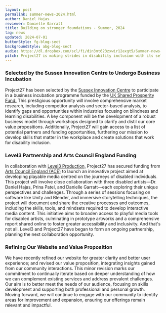 ```yaml
---
layout: post
permalink: summer-news-2024.html
author: Daniel Hajas
reviewer: Danielle Garratt
title: Building on stronger foundations - Summer, 2024
tag: news
updated: 2024-07-01
buttonStyle: fg-blog-sect
backgroundStyle: abg-blog-sect
audio: https://dl.dropbox.com/scl/fi/din3mt623zxwir12exgt5/Summer-news-2024.wav?rlkey=tk869hwurouslqec2vioer3yf&dl=1
pitch: Project27 is making strides in disability inclusion with its selection for business incubation at the Sussex Innovation Centre, a collaborative project with Level3 on playable media for disabled artists, and a refined value proposition. These initiatives, backed by the UK Shared Prosperity Fund and Arts  Council England, aim to expand accessibility and skills development in the workplace and creative industries.
---
```


### Selected by the Sussex Innovation Centre to Undergo Business Incubation

Project27 has been selected by the [Sussex Innovation Centre](https://www.sussexinnovation.co.uk) to participate in a business incubation programme funded by the [UK Shared Prosperity Fund.](https://www.gov.uk/government/publications/uk-shared-prosperity-fund-prospectus/uk-shared-prosperity-fund-prospectus) This prestigious opportunity will involve comprehensive market research, including competitor analysis and sector-based analysis, to identify gaps and opportunities within industries focusing on blindness and learning disabilities. A key component will be the development of a robust business model through workshops designed to clarify and distil our core value propositions. Additionally, Project27 will gain access to a list of potential partners and funding opportunities, furthering our mission to develop skills that matter in the workplace and create solutions that work for disability inclusion.
<!-- excerpt-end -->

### Level3 Partnership and Arts Council England Funding

In collaboration with [Level3 Production,](https://www.level-3.co.uk) Project27 has secured funding from [Arts Council England (ACE)](https://www.artscouncil.org.uk) to launch an innovative project aimed at developing playable media centred on the journeys of disabled individuals. This project will involve close collaboration with three disabled artists—Dr. Daniel Hajas, Prina Patel, and Danielle Garratt—each exploring their unique perspectives and challenges. Through a series of sessions focusing on software like Unity and Blender, and immersive storytelling techniques, the project will document and share the creative processes and outcomes, including the skills, tools, and mindsets required to develop interactive media  content. This initiative aims to broaden access to playful media tools for disabled artists, culminating in prototype artworks and a comprehensive report shared online to foster greater accessibility and inclusivity. And that's not all. Level3 and Project27 have began to form an ongoing partnership, planning the next collaboration opportunity.

### Refining Our Website and Value Proposition

We have recently refined our website for greater clarity and better user experience; and revised our value proposition, integrating insights gained from our community interactions. This minor revision marks our commitment to continually iterate based on deeper understanding of how we can complement existing services and address prevalent challenges. Our aim is to better meet the needs of our audience, focusing on skills development and supporting both professional and personal growth. Moving forward, we will continue to engage with our community to identify areas for improvement and expansion, ensuring our offerings remain relevant and impactful.